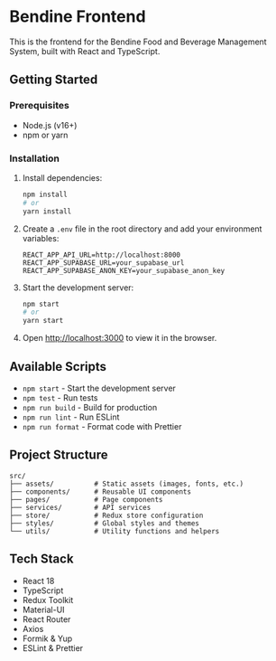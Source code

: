 # Bendine Frontend

This is the frontend for the Bendine Food and Beverage Management System, built with React and TypeScript.

## Getting Started

### Prerequisites

- Node.js (v16+)
- npm or yarn

### Installation

1. Install dependencies:
   ```bash
   npm install
   # or
   yarn install
   ```

2. Create a `.env` file in the root directory and add your environment variables:
   ```
   REACT_APP_API_URL=http://localhost:8000
   REACT_APP_SUPABASE_URL=your_supabase_url
   REACT_APP_SUPABASE_ANON_KEY=your_supabase_anon_key
   ```

3. Start the development server:
   ```bash
   npm start
   # or
   yarn start
   ```

4. Open [http://localhost:3000](http://localhost:3000) to view it in the browser.

## Available Scripts

- `npm start` - Start the development server
- `npm test` - Run tests
- `npm run build` - Build for production
- `npm run lint` - Run ESLint
- `npm run format` - Format code with Prettier

## Project Structure

```
src/
├── assets/          # Static assets (images, fonts, etc.)
├── components/      # Reusable UI components
├── pages/           # Page components
├── services/        # API services
├── store/           # Redux store configuration
├── styles/          # Global styles and themes
└── utils/           # Utility functions and helpers
```

## Tech Stack

- React 18
- TypeScript
- Redux Toolkit
- Material-UI
- React Router
- Axios
- Formik & Yup
- ESLint & Prettier
